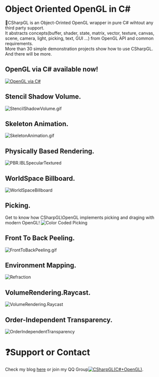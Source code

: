 # Object Oriented OpenGL in C\#   
:green_apple:CSharpGL is an Object-Orinted OpenGL wrapper in pure C# wihtout any third party support.  
It abstracts concepts(buffer, shader, state, matrix, vector, texture, canvas, scene, camera, light, picking, text, GUI ...) from OpenGL API and common requirements.  
More than 30 simple demonstration projects show how to use CSharpGL. And there will be more.  
## OpenGL via C# available now!
[![OpenGL via C#](https://github.com/bitzhuwei/CSharpGL/raw/master/OpenGLviaCSharp/%E7%94%A8C%23%E5%AD%A6%E9%9D%A2%E5%90%91%E5%AF%B9%E8%B1%A1%E7%9A%84OpenGL.jpg)](https://item.jd.com/12582632.html)
## Stencil Shadow Volume.
![StencilShadowVolume.gif](https://github.com/bitzhuwei/CSharpGL/blob/master/Demos/Lighting.ShadowVolume/StencilShadowVolume.gif?raw=true)
## Skeleton Animation.
![SkeletonAnimation.gif](https://github.com/bitzhuwei/CSharpGL/blob/master/Demos/FirstSightOfAssimpNet/SkeletalAnimation.gif?raw=true)
## Physically Based Rendering.
![PBR.IBLSpecularTextured](https://github.com/bitzhuwei/CSharpGL/blob/master/Demos/PBR.IBLSpecularTextured/PBR.IBLSpecularTextured.gif?raw=true)
## WorldSpace Billboard.
![WorldSpaceBillboard](https://github.com/bitzhuwei/CSharpGL/blob/master/Demos/WorldSpaceBillboard/WorldSpaceBillboard.png?raw=true)
## Picking.
Get to know how CSharpGL\OpenGL implements picking and draging with modern OpenGL!
![Color Coded Picking](https://github.com/bitzhuwei/CSharpGL/blob/master/Demos/ColorCodedPicking/ColorCodedPicking.png?raw=true)
## Front To Back Peeling.
![FrontToBackPeeling.gif](https://github.com/bitzhuwei/CSharpGL/blob/master/Demos/DepthPeeling.FrontToBackPeeling/FrontToBackPeeling.gif?raw=true)
## Environment Mapping.
![Refraction](https://github.com/bitzhuwei/CSharpGL/blob/master/Demos/EnvironmentMapping/Refraction.png?raw=true)
## VolumeRendering.Raycast.
![VolumeRendering.Raycast](https://github.com/bitzhuwei/CSharpGL/blob/master/Demos/VolumeRendering.Raycast/VolumeRendering.Raycast.png?raw=true)
## Order-Independent Transparency.
![OrderIndependentTransparency](https://github.com/bitzhuwei/CSharpGL/blob/master/Demos/OrderIndependentTransparency/OrderIndependentTransparency.png?raw=true)
# :question:Support or Contact
Check my blog [here](http://www.cnblogs.com/bitzhuwei/) or join my QQ Group<a target="_blank" href="http://shang.qq.com/wpa/qunwpa?idkey=98131e619f6da03b96ad2213a1278da4fdd05b42a58d053125ce6ba76cf991f9"><img border="0" src="http://pub.idqqimg.com/wpa/images/group.png" alt="CSharpGL(C#+OpenGL)" title="CSharpGL(C#+OpenGL)"></a>.
